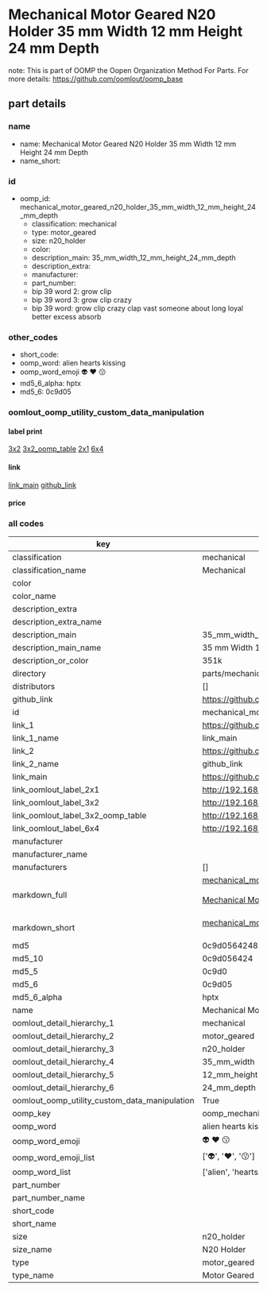 # Mechanical Motor Geared N20 Holder 35 mm Width 12 mm Height 24 mm Depth  

note: This is part of OOMP the Oopen Organization Method For Parts. For more details: https://github.com/oomlout/oomp_base

##  part details





### name
* name: Mechanical Motor Geared N20 Holder 35 mm Width 12 mm Height 24 mm Depth
* name_short: 
### id
* oomp_id: mechanical_motor_geared_n20_holder_35_mm_width_12_mm_height_24_mm_depth
  * classification: mechanical
  * type: motor_geared
  * size: n20_holder
  * color: 
  * description_main: 35_mm_width_12_mm_height_24_mm_depth
  * description_extra: 
  * manufacturer: 
  * part_number: 
  * bip 39 word 2: grow clip
  * bip 39 word 3: grow clip crazy
  * bip 39 word: grow clip crazy clap vast someone about long loyal better excess absorb

### other_codes
* short_code: 
* oomp_word: alien hearts kissing
* oomp_word_emoji :alien: :hearts: :kissing:
* md5_6_alpha: hptx
* md5_6: 0c9d05






### oomlout_oomp_utility_custom_data_manipulation
#### label print
[3x2](http://192.168.1.245:1112/?label=oomp%20hptx)
[3x2_oomp_table](http://192.168.1.107:1112/?label=oomp%20hptx)
[2x1](http://192.168.1.242:1112/?label=oomp%20hptx)
[6x4](http://192.168.1.55:1112/?label=oomp%20hptx)    

#### link

[link_main](https://github.com/oomlout/oomlout_oomp_current_version_messy/tree/main/parts/mechanical_motor_geared_n20_holder_35_mm_width_12_mm_height_24_mm_depth) [github_link](https://github.com/oomlout/oomlout_oomp_part_src/tree/main/parts/mechanical_motor_geared_n20_holder_35_mm_width_12_mm_height_24_mm_depth)                             

#### price







### all codes 
| key | value |  
| --- | --- |  
| classification | mechanical |  
| classification_name | Mechanical |  
| color |  |  
| color_name |  |  
| description_extra |  |  
| description_extra_name |  |  
| description_main | 35_mm_width_12_mm_height_24_mm_depth |  
| description_main_name | 35 mm Width 12 mm Height 24 mm Depth |  
| description_or_color | 351k |  
| directory | parts/mechanical_motor_geared_n20_holder_35_mm_width_12_mm_height_24_mm_depth |  
| distributors | [] |  
| github_link | https://github.com/oomlout/oomlout_oomp_part_src/tree/main/parts/mechanical_motor_geared_n20_holder_35_mm_width_12_mm_height_24_mm_depth |  
| id | mechanical_motor_geared_n20_holder_35_mm_width_12_mm_height_24_mm_depth |  
| link_1 | https://github.com/oomlout/oomlout_oomp_current_version_messy/tree/main/parts/mechanical_motor_geared_n20_holder_35_mm_width_12_mm_height_24_mm_depth |  
| link_1_name | link_main |  
| link_2 | https://github.com/oomlout/oomlout_oomp_part_src/tree/main/parts/mechanical_motor_geared_n20_holder_35_mm_width_12_mm_height_24_mm_depth |  
| link_2_name | github_link |  
| link_main | https://github.com/oomlout/oomlout_oomp_current_version_messy/tree/main/parts/mechanical_motor_geared_n20_holder_35_mm_width_12_mm_height_24_mm_depth |  
| link_oomlout_label_2x1 | http://192.168.1.242:1112/?label=oomp%20hptx |  
| link_oomlout_label_3x2 | http://192.168.1.245:1112/?label=oomp%20hptx |  
| link_oomlout_label_3x2_oomp_table | http://192.168.1.107:1112/?label=oomp%20hptx |  
| link_oomlout_label_6x4 | http://192.168.1.55:1112/?label=oomp%20hptx |  
| manufacturer |  |  
| manufacturer_name |  |  
| manufacturers | [] |  
| markdown_full | [mechanical_motor_geared_n20_holder_35_mm_width_12_mm_height_24_mm_depth](https://github.com/oomlout/oomlout_oomp_current_version_messy/tree/main/parts/mechanical_motor_geared_n20_holder_35_mm_width_12_mm_height_24_mm_depth)<br>[](https://github.com/oomlout/oomlout_oomp_current_version_messy/tree/main/parts/mechanical_motor_geared_n20_holder_35_mm_width_12_mm_height_24_mm_depth)<br>[Mechanical Motor Geared N20 Holder 35 Mm Width 12 Mm Height 24 Mm Depth](https://github.com/oomlout/oomlout_oomp_current_version_messy/tree/main/parts/mechanical_motor_geared_n20_holder_35_mm_width_12_mm_height_24_mm_depth)<br><br> |  
| markdown_short | [mechanical_motor_geared_n20_holder_35_mm_width_12_mm_height_24_mm_depth](https://github.com/oomlout/oomlout_oomp_current_version_messy/tree/main/parts/mechanical_motor_geared_n20_holder_35_mm_width_12_mm_height_24_mm_depth)<br><br> |  
| md5 | 0c9d05642483c00f3c78d29c658ad338 |  
| md5_10 | 0c9d056424 |  
| md5_5 | 0c9d0 |  
| md5_6 | 0c9d05 |  
| md5_6_alpha | hptx |  
| name | Mechanical Motor Geared N20 Holder 35 mm Width 12 mm Height 24 mm Depth |  
| oomlout_detail_hierarchy_1 | mechanical |  
| oomlout_detail_hierarchy_2 | motor_geared |  
| oomlout_detail_hierarchy_3 | n20_holder |  
| oomlout_detail_hierarchy_4 | 35_mm_width |  
| oomlout_detail_hierarchy_5 | 12_mm_height |  
| oomlout_detail_hierarchy_6 | 24_mm_depth |  
| oomlout_oomp_utility_custom_data_manipulation | True |  
| oomp_key | oomp_mechanical_motor_geared_n20_holder_35_mm_width_12_mm_height_24_mm_depth |  
| oomp_word | alien hearts kissing |  
| oomp_word_emoji | :alien: :hearts: :kissing: |  
| oomp_word_emoji_list | [':alien:', ':hearts:', ':kissing:'] |  
| oomp_word_list | ['alien', 'hearts', 'kissing'] |  
| part_number |  |  
| part_number_name |  |  
| short_code |  |  
| short_name |  |  
| size | n20_holder |  
| size_name | N20 Holder |  
| type | motor_geared |  
| type_name | Motor Geared |  
